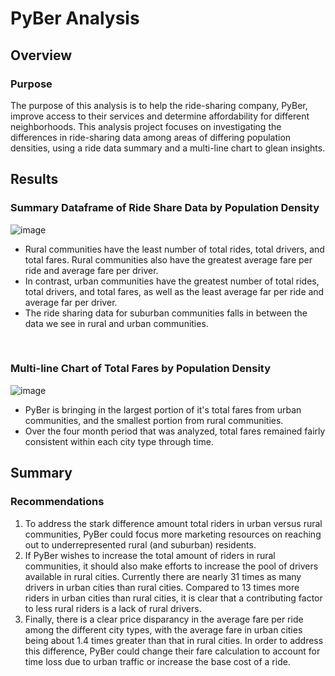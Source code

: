 # PyBer Analysis

## Overview
### Purpose
The purpose of this analysis is to help the ride-sharing company, PyBer, improve access to their services and determine affordability for different neighborhoods. This analysis project focuses on investigating the differences in ride-sharing data among areas of differing population densities, using a ride data summary and a multi-line chart to glean insights.

## Results
### Summary Dataframe of Ride Share Data by Population Density
![image](https://user-images.githubusercontent.com/102445183/190950413-2bab9e73-4f34-4b1e-b05c-71e2ceac2eaf.png)      
- Rural communities have the least number of total rides, total drivers, and total fares. Rural communities also have the greatest average fare per ride and average fare per driver.
- In contrast, urban communities have the greatest number of total rides, total drivers, and total fares, as well as the least average far per ride and average far per driver.
- The ride sharing data for suburban communities falls in between the data we see in rural and urban communities.     
<br />

### Multi-line Chart of Total Fares by Population Density
![image](https://user-images.githubusercontent.com/102445183/190950635-6e21e8bd-6f64-4b43-854b-3dd9e662d4bb.png)
- PyBer is bringing in the largest portion of it's total fares from urban communities, and the smallest portion from rural communities.
- Over the four month period that was analyzed, total fares remained fairly consistent within each city type through time.

## Summary
### Recommendations
1. To address the stark difference amount total riders in urban versus rural communities, PyBer could focus more marketing resources on reaching out to underrepresented rural (and suburban) residents.
2. If PyBer wishes to increase the total amount of riders in rural communities, it should also make efforts to increase the pool of drivers available in rural cities. Currently there are nearly 31 times as many drivers in urban cities than rural cities. Compared to 13 times more riders in urban cities than rural cities, it is clear that a contributing factor to less rural riders is a lack of rural drivers.
3. Finally, there is a clear price disparancy in the average fare per ride among the different city types, with the average fare in urban cities being about 1.4 times greater than that in rural cities. In order to address this difference, PyBer could change their fare calculation to account for time loss due to urban traffic or increase the base cost of a ride.
